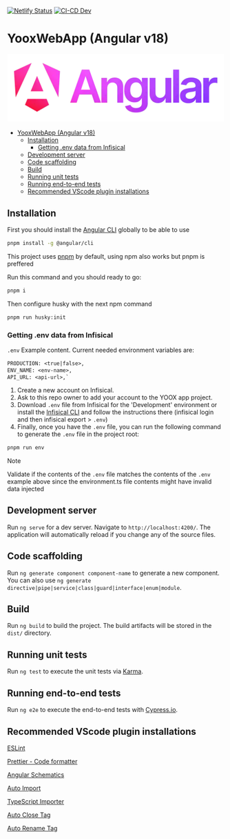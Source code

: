 [![Netlify Status](https://api.netlify.com/api/v1/badges/68695be5-069d-4cdc-9a24-c6fff93d42d8/deploy-status)](https://app.netlify.com/sites/financierayoox/deploys)
[![CI-CD Dev](https://github.com/JonathanRangelB/yoox-web-app/actions/workflows/ci.yml/badge.svg)](https://github.com/JonathanRangelB/yoox-web-app/actions/workflows/ci.yml)

# YooxWebApp (Angular v18)

![angularLogo](./src/assets/angular.webp)

<!--toc:start-->

- [YooxWebApp (Angular v18)](#yooxwebapp-angular-v18)
  - [Installation](#installation)
    - [Getting .env data from Infisical](#getting-env-data-from-infisical)
  - [Development server](#development-server)
  - [Code scaffolding](#code-scaffolding)
  - [Build](#build)
  - [Running unit tests](#running-unit-tests)
  - [Running end-to-end tests](#running-end-to-end-tests)
  - [Recommended VScode plugin installations](#recommended-vscode-plugin-installations)
  <!--toc:end-->

## Installation

First you should install the [Angular CLI](https://angular.dev/tools/cli) globally to be able to use

```bash
pnpm install -g @angular/cli
```

This project uses [pnpm](https://pnpm.io/) by default, using npm also works but pnpm is preffered

Run this command and you should ready to go:

```bash
pnpm i
```

Then configure husky with the next npm command

```bash
pnpm run husky:init
```

### Getting .env data from Infisical

`.env` Example content. Current needed environment variables are:

```text
PRODUCTION: <true|false>,
ENV_NAME: <env-name>,
API_URL: <api-url>,`
```

1. Create a new account on Infisical.
2. Ask to this repo owner to add your account to the YOOX app project.
3. Download `.env` file from Infisical for the 'Development' environment or install the [Infisical CLI](https://infisical.com/docs/cli/overview) and follow the instructions there (infisical login and then infisical export > `.env`)
4. Finally, once you have the `.env` file, you can run the following command to generate the `.env` file in the project root:

```bash
pnpm run env
```

> [!NOTE]
> Validate if the contents of the `.env` file matches the contents of the `.env` example above since the environment.ts file contents might have invalid data injected

## Development server

Run `ng serve` for a dev server. Navigate to `http://localhost:4200/`. The application will automatically reload if you change any of the source files.

## Code scaffolding

Run `ng generate component component-name` to generate a new component. You can also use `ng generate directive|pipe|service|class|guard|interface|enum|module`.

## Build

Run `ng build` to build the project. The build artifacts will be stored in the `dist/` directory.

## Running unit tests

Run `ng test` to execute the unit tests via [Karma](https://karma-runner.github.io).

## Running end-to-end tests

Run `ng e2e` to execute the end-to-end tests with [Cypress.io](https://www.cypress.io/).

## Recommended VScode plugin installations

[ESLint](https://marketplace.visualstudio.com/items?itemName=dbaeumer.vscode-eslint)

[Prettier - Code formatter](https://marketplace.visualstudio.com/items?itemName=esbenp.prettier-vscode)

[Angular Schematics](https://marketplace.visualstudio.com/items?itemName=cyrilletuzi.angular-schematics)

[Auto Import](https://marketplace.visualstudio.com/items?itemName=steoates.autoimport)

[TypeScript Importer](https://marketplace.visualstudio.com/items?itemName=pmneo.tsimporter)

[Auto Close Tag](https://marketplace.visualstudio.com/items?itemName=formulahendry.auto-close-tag)

[Auto Rename Tag](https://marketplace.visualstudio.com/items?itemName=formulahendry.auto-rename-tag)
